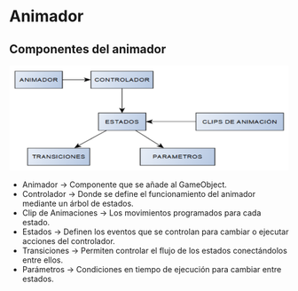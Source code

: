 # Animador

## Componentes del animador

![imagen1](./Imágenes/imagen1.png)

- Animador → Componente que se añade al GameObject.
- Controlador → Donde se define el funcionamiento del animador mediante un árbol de estados.
- Clip de Animaciones → Los movimientos programados para cada estado.
- Estados → Definen los eventos que se controlan para cambiar o ejecutar acciones del controlador.
- Transiciones → Permiten controlar el flujo de los estados conectándolos entre ellos.
- Parámetros → Condiciones en tiempo de ejecución para cambiar entre estados.
